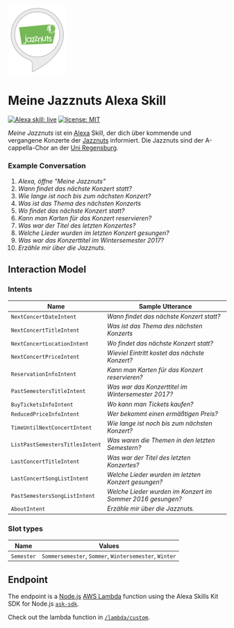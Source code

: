 <img src="./images/meine-jazznuts-alexa-skill-preview-image.png" width="135px" alt="Meine Jazznuts Alexa Skill preview image" />

# Meine Jazznuts Alexa Skill

[![Alexa skill: live](https://img.shields.io/badge/Alexa%20skill-live-2ccafb.svg)](https://www.amazon.com/)
[![license: MIT](https://img.shields.io/badge/license-MIT-brightgreen.svg)](./LICENSE.md)

*Meine Jazznuts* ist ein [Alexa](https://de.wikipedia.org/wiki/Amazon_Echo) Skill, der dich über kommende und vergangene Konzerte der [Jazznuts](http://www.jazznuts.de) informiert. Die Jazznuts sind der A-cappella-Chor an der [Uni Regensburg](https://www.uni-regensburg.de).


### Example Conversation
1. *Alexa, öffne "Meine Jazznuts"*
2. *Wann findet das nächste Konzert statt?*
3. *Wie lange ist noch bis zum nächsten Konzert?*
4. *Was ist das Thema des nächsten Konzerts*
5. *Wo findet das nächste Konzert statt?*
6. *Kann man Karten für das Konzert reservieren?*
7. *Was war der Titel des letzten Konzertes?*
8. *Welche Lieder wurden im letzten Konzert gesungen?*
9. *Was war das Konzerttitel im Wintersemester 2017?*
10. *Erzähle mir über die Jazznuts.*


## Interaction Model

### Intents
|Name|Sample Utterance|
|---|---|
|`NextConcertDateIntent`|*Wann findet das nächste Konzert statt?*|
|`NextConcertTitleIntent`|*Was ist das Thema des nächsten Konzerts*|
|`NextConcertLocationIntent`|*Wo findet das nächste Konzert statt?*|
|`NextConcertPriceIntent`|*Wieviel Eintritt kostet das nächste Konzert?*|
|`ReservationInfoIntent`|*Kann man Karten für das Konzert reservieren?*|
|`PastSemestersTitleIntent`|*Was war das Konzerttitel im Wintersemester 2017?*|
|`BuyTicketsInfoIntent`|*Wo kann man Tickets kaufen?*|
|`ReducedPriceInfoIntent`|*Wer bekommt einen ermäßtigen Preis?*|
|`TimeUntilNextConcertIntent`|*Wie lange ist noch bis zum nächsten Konzert?*|
|`ListPastSemestersTitlesIntent`|*Was waren die Themen in den letzten Semestern?*|
|`LastConcertTitleIntent`|*Was war der Titel des letzten Konzertes?*|
|`LastConcertSongListIntent`|*Welche Lieder wurden im letzten Konzert gesungen?*|
|`PastSemestersSongListIntent`|*Welche Lieder wurden im Konzert im Sommer 2016 gesungen?*|
|`AboutIntent`|*Erzähle mir über die Jazznuts.*|

### Slot types
|Name|Values|
|---|---|
|`Semester`|`Sommersemester`, `Sommer`, `Wintersemester`, `Winter`|


## Endpoint
The endpoint is a [Node.js](https://nodejs.org) [AWS Lambda](https://aws.amazon.com/lambda/) function using the Alexa Skills Kit SDK for Node.js [`ask-sdk`](https://github.com/alexa/alexa-skills-kit-sdk-for-nodejs).

Check out the lambda function in [`/lambda/custom`](./lambda/custom).
